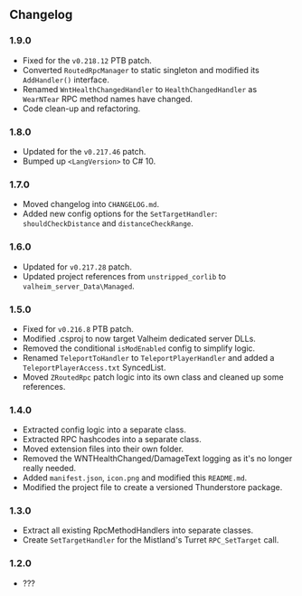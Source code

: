 ## Changelog

### 1.9.0

  * Fixed for the `v0.218.12` PTB patch.
  * Converted `RoutedRpcManager` to static singleton and modified its `AddHandler()` interface.
  * Renamed `WntHealthChangedHandler` to `HealthChangedHandler` as `WearNTear` RPC method names have changed.
  * Code clean-up and refactoring.

### 1.8.0

 * Updated for the `v0.217.46` patch.
 * Bumped up `<LangVersion>` to C# 10.

### 1.7.0

  * Moved changelog into `CHANGELOG.md`.
  * Added new config options for the `SetTargetHandler`: `shouldCheckDistance` and `distanceCheckRange`.

### 1.6.0

  * Updated for `v0.217.28` patch.
  * Updated project references from `unstripped_corlib` to `valheim_server_Data\Managed`.

### 1.5.0

  * Fixed for `v0.216.8` PTB patch.
  * Modified .csproj to now target Valheim dedicated server DLLs.
  * Removed the conditional `isModEnabled` config to simplify logic.
  * Renamed `TeleportToHandler` to `TeleportPlayerHandler` and added a `TeleportPlayerAccess.txt` SyncedList.
  * Moved `ZRoutedRpc` patch logic into its own class and cleaned up some references.

### 1.4.0

  * Extracted config logic into a separate class.
  * Extracted RPC hashcodes into a separate class.
  * Moved extension files into their own folder.
  * Removed the WNTHealthChanged/DamageText logging as it's no longer really needed.
  * Added `manifest.json`, `icon.png` and modified this `README.md`.
  * Modified the project file to create a versioned Thunderstore package.

### 1.3.0

  * Extract all existing RpcMethodHandlers into separate classes.
  * Create `SetTargetHandler` for the Mistland's Turret `RPC_SetTarget` call.

### 1.2.0

  * ???